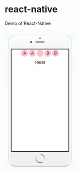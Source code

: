 # react-native
Demo of React-Native

![](https://raw.githubusercontent.com/sermsaksukprasert/react-native/master/Kangaroo.jpg)
